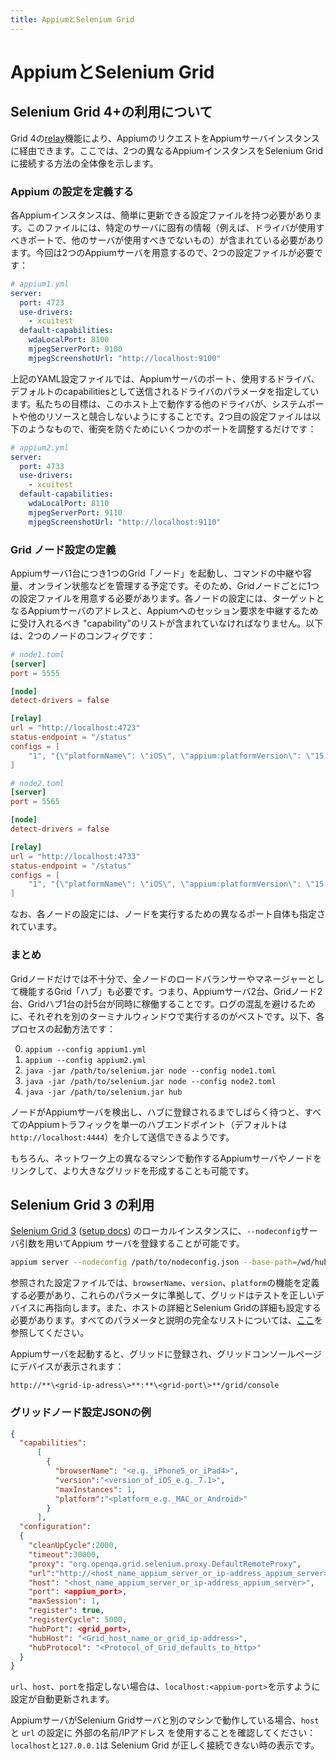 ```yaml
---
title: AppiumとSelenium Grid
---
```


# AppiumとSelenium Grid

<!-- ## Using Selenium Grid 4+ -->
## Selenium Grid 4+の利用について

<!-- The [relay](https://www.selenium.dev/documentation/grid/configuration/toml_options/#relaying-commands-to-a-service-endpoint-that-supports-webdriver) feature in Grid 4 allows you to proxy Appium requests to an Appium server instance. Here is an example walkthrough of how you would connect two different Appium instances to a Selenium Grid. -->
Grid 4の[relay](https://www.selenium.dev/documentation/grid/configuration/toml_options/#relaying-commands-to-a-service-endpoint-that-supports-webdriver)機能により、AppiumのリクエストをAppiumサーバインスタンスに経由できます。ここでは、2つの異なるAppiumインスタンスをSelenium Gridに接続する方法の全体像を示します。

<!-- ### Define the Appium configs -->
### Appium の設定を定義する

<!-- Each Appium instance should have a config file that can be easily updated. It should contain any information which needs to be unique to that particular server (e.g., ports its drivers should use that others should not). We are going to have 2 Appium servers, so we will need 2 config files: -->
各Appiumインスタンスは、簡単に更新できる設定ファイルを持つ必要があります。このファイルには、特定のサーバに固有の情報（例えば、ドライバが使用すべきポートで、他のサーバが使用すべきでないもの）が含まれている必要があります。今回は2つのAppiumサーバを用意するので、2つの設定ファイルが必要です：

```yaml
# appium1.yml
server:
  port: 4723
  use-drivers:
    - xcuitest
  default-capabilities:
    wdaLocalPort: 8100
    mjpegServerPort: 9100
    mjpegScreenshotUrl: "http://localhost:9100"
```

<!-- In the above YAML config file, we specify the Appium server port, the driver used, and parameters for the driver that will be sent in as default capabilities. Our goal is to ensure that any other drivers running on this host will not compete with system ports or other resources. The second config file could look like the following, where we simply adjust a few ports to prevent clashes: -->
上記のYAML設定ファイルでは、Appiumサーバのポート、使用するドライバ、デフォルトのcapabilitiesとして送信されるドライバのパラメータを指定しています。私たちの目標は、このホスト上で動作する他のドライバが、システムポートや他のリソースと競合しないようにすることです。2つ目の設定ファイルは以下のようなもので、衝突を防ぐためにいくつかのポートを調整するだけです：

```yaml
# appium2.yml
server:
  port: 4733
  use-drivers:
    - xcuitest
  default-capabilities:
    wdaLocalPort: 8110
    mjpegServerPort: 9110
    mjpegScreenshotUrl: "http://localhost:9110"
```

<!-- ### Define the Grid node configs -->
### Grid ノード設定の定義

<!-- We will be launching one Grid "node" per Appium server, to manage relaying commands and determining capacity and online status, etc... So we should have one config file per Grid node as well. Each node config should include the address of the Appium server it will target, as well as a list of capability "configs" it should accept to relay a session request to Appium. Here is what the config could look like for the two nodes: -->
Appiumサーバ1台につき1つのGrid「ノード」を起動し、コマンドの中継や容量、オンライン状態などを管理する予定です。そのため、Gridノードごとに1つの設定ファイルを用意する必要があります。各ノードの設定には、ターゲットとなるAppiumサーバのアドレスと、Appiumへのセッション要求を中継するために受け入れるべき "capability"のリストが含まれていなければなりません。以下は、2つのノードのコンフィグです：

```toml
# node1.toml
[server]
port = 5555

[node]
detect-drivers = false

[relay]
url = "http://localhost:4723"
status-endpoint = "/status"
configs = [
    "1", "{\"platformName\": \"iOS\", \"appium:platformVersion\": \"15.5\", \"appium:deviceName\": \"iPhone 13\", \"appium:automationName\": \"XCUITest\"}"
]
```

```toml
# node2.toml
[server]
port = 5565

[node]
detect-drivers = false

[relay]
url = "http://localhost:4733"
status-endpoint = "/status"
configs = [
    "1", "{\"platformName\": \"iOS\", \"appium:platformVersion\": \"15.5\", \"appium:deviceName\": \"iPhone 12\", \"appium:automationName\": \"XCUITest\"}"
]
```

<!-- Note that each node config also specifies a different port itself for the node to run on. -->
なお、各ノードの設定には、ノードを実行するための異なるポート自体も指定されています。

<!-- ### Putting it together -->
### まとめ

<!-- The Grid nodes aren't enough--you'll also want a Grid "hub" that acts as a load balancer and manager for all the nodes. So in the end we'll have 5 processes running at once: 2 Appium servers, 2 Grid nodes, and 1 Grid hub. It's best to run each of these in a separate terminal window to avoid confusion of logs. Here is how you'd start each process: -->
Gridノードだけでは不十分で、全ノードのロードバランサーやマネージャーとして機能するGrid「ハブ」も必要です。つまり、Appiumサーバ2台、Gridノード2台、Gridハブ1台の計5台が同時に稼働することです。ログの混乱を避けるために、それぞれを別のターミナルウィンドウで実行するのがベストです。以下、各プロセスの起動方法です：

0. `appium --config appium1.yml`
0. `appium --config appium2.yml`
0. `java -jar /path/to/selenium.jar node --config node1.toml`
0. `java -jar /path/to/selenium.jar node --config node2.toml`
0. `java -jar /path/to/selenium.jar hub`

<!-- Once you wait a few moments for the nodes to detect their Appium servers, and to register with the hub, you'll be able to send all your Appium traffic via the single hub endpoint (defaulting to `http://localhost:4444`). -->
ノードがAppiumサーバを検出し、ハブに登録されるまでしばらく待つと、すべてのAppiumトラフィックを単一のハブエンドポイント（デフォルトは`http://localhost:4444`）を介して送信できるようです。

<!-- And of course, you're able to link up Appium servers and nodes running on different machines in your network to form a larger grid. -->
もちろん、ネットワーク上の異なるマシンで動作するAppiumサーバやノードをリンクして、より大きなグリッドを形成することも可能です。

<!-- ## Using Selenium Grid 3 -->
## Selenium Grid 3 の利用

<!-- It is possible to register your Appium server with a local [Selenium Grid 3](https://www.selenium.dev/documentation/legacy/selenium_3/grid_3/) ([setup docs](https://www.selenium.dev/documentation/legacy/grid_3/setting_up_your_own_grid/)) instance by using the `--nodeconfig` server argument. -->
[Selenium Grid 3](https://www.selenium.dev/documentation/legacy/selenium_3/grid_3/) ([setup docs](https://www.selenium.dev/documentation/legacy/grid_3/setting_up_your_own_grid/)) のローカルインスタンスに、`--nodeconfig`サーバ引数を用いてAppium サーバを登録することが可能です。

```bash
appium server --nodeconfig /path/to/nodeconfig.json --base-path=/wd/hub
```

<!-- In the referenced config file you have to define the `browserName`, `version` and `platform` capabilities and based on these parameters the grid will re-direct your test to the right device. You will also need to configure your host details and the Selenium Grid details. For a full list of all parameters and descriptions see [here](https://www.selenium.dev/documentation/legacy/selenium_3/grid_setup/). -->
参照された設定ファイルでは、`browserName`、`version`、`platform`の機能を定義する必要があり、これらのパラメータに準拠して、グリッドはテストを正しいデバイスに再指向します。また、ホストの詳細とSelenium Gridの詳細も設定する必要があります。すべてのパラメータと説明の完全なリストについては、[ここ](https://www.selenium.dev/documentation/legacy/selenium_3/grid_setup/)を参照してください。

<!-- Once you start the Appium server it will register with the grid, and you will see your device on the grid console page: -->
Appiumサーバを起動すると、グリッドに登録され、グリッドコンソールページにデバイスが表示されます：

`http://**\<grid-ip-adress\>**:**\<grid-port\>**/grid/console`

<!-- ### Example Grid Node Configuration JSON -->
### グリッドノード設定JSONの例

```json
{
  "capabilities":
      [
        {
          "browserName": "<e.g._iPhone5_or_iPad4>",
          "version":"<version_of_iOS_e.g._7.1>",
          "maxInstances": 1,
          "platform":"<platform_e.g._MAC_or_Android>"
        }
      ],
  "configuration":
  {
    "cleanUpCycle":2000,
    "timeout":30000,
    "proxy": "org.openqa.grid.selenium.proxy.DefaultRemoteProxy",
    "url":"http://<host_name_appium_server_or_ip-address_appium_server>:<appium_port>/wd/hub",
    "host": "<host_name_appium_server_or_ip-address_appium_server>",
    "port": <appium_port>,
    "maxSession": 1,
    "register": true,
    "registerCycle": 5000,
    "hubPort": <grid_port>,
    "hubHost": "<Grid_host_name_or_grid_ip-address>",
    "hubProtocol": "<Protocol_of_Grid_defaults_to_http>"
  }
}
```

<!-- If `url`, `host`, and `port` are not given, the config will be auto updated to point to `localhost:<appium-port>`. -->
`url`、`host`、`port`を指定しない場合は、`localhost:<appium-port>`を示すように設定が自動更新されます。

<!-- If your Appium server is running on a different machine to your Selenium Grid server, make sure you use an external name/IP address in your `host` and `url` configuration; `localhost` and `127.0.0.1` will prevent Selenium Grid from connecting correctly. -->
AppiumサーバがSelenium Gridサーバと別のマシンで動作している場合、`host` と `url` の設定に 外部の名前/IPアドレス を使用することを確認してください：`localhost`と`127.0.0.1`は Selenium Grid が正しく接続できない時の表示です。
